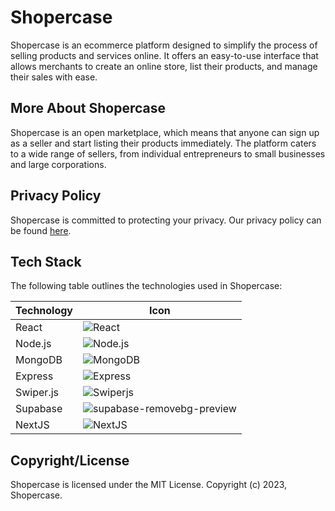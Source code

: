 # Shopercase

Shopercase is an ecommerce platform designed to simplify the process of selling products and services online. It offers an easy-to-use interface that allows merchants to create an online store, list their products, and manage their sales with ease.

## More About Shopercase

Shopercase is an open marketplace, which means that anyone can sign up as a seller and start listing their products immediately. The platform caters to a wide range of sellers, from individual entrepreneurs to small businesses and large corporations.

## Privacy Policy

Shopercase is committed to protecting your privacy. Our privacy policy can be found [here](https://www.shopercase.com/privacy-policy).

## Tech Stack

The following table outlines the technologies used in Shopercase:

| Technology  | Icon |
| ----------- | ---- |
| React       | ![React](https://img.icons8.com/color/48/000000/react-native.png) |
| Node.js     | ![Node.js](https://img.icons8.com/color/48/000000/nodejs.png) |
| MongoDB     | ![MongoDB](https://img.icons8.com/color/48/000000/mongodb.png) |
| Express     | ![Express](https://img.icons8.com/color/48/000000/express.png) |
| Swiper.js   | ![Swiperjs](https://img.icons8.com/color/48/000000/swiperjs.png) |
| Supabase    | ![supabase-removebg-preview](https://user-images.githubusercontent.com/68476321/235067747-24ff385c-5e80-4469-ab68-0c4490b4632d.png)
| NextJS      | ![NextJS](https://img.icons8.com/color/48/000000/nextjs.png)

## Copyright/License


Shopercase is licensed under the MIT License. Copyright (c) 2023, Shopercase.
